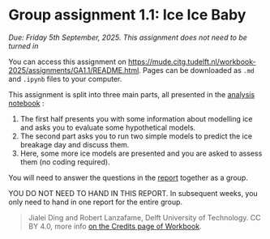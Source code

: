 # Group assignment 1.1: Ice Ice Baby

*Due: Friday 5th September, 2025. This assignment does not need to be turned in*

You can access this assignment on https://mude.citg.tudelft.nl/workbook-2025/assignments/GA1.1/README.html. Pages can be downloaded as `.md` and `.ipynb` files to your computer.

This assignment is split into three main parts, all presented in the [analysis notebook](./analysis.ipynb) :

1. The first half presents you with some information about modelling ice and asks you to evaluate some hypothetical models.
2. The second part asks you to run two simple models to predict the ice breakage day and discuss them.
3. Here, some more ice models are presented and you are asked to assess them (no coding required).
   
You will need to answer the questions in the [report](./report.md) together as a group.

YOU DO NOT NEED TO HAND IN THIS REPORT. In subsequent weeks, you only need to hand in one report for the entire group. 

> Jialei Ding and Robert Lanzafame, Delft University of Technology. CC BY 4.0, more info [on the Credits page of Workbook](https://mude.citg.tudelft.nl/workbook-2025/credits.html).
